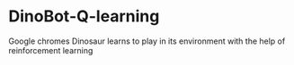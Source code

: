 # DinoBot-Q-learning
Google chromes Dinosaur learns to play in its environment with the help of reinforcement learning
